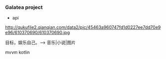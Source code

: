 ### Galatea project

- api

http://qukufile2.qianqian.com/data2/pic/45463a960747fd1d0227ee7dd70e9e96/610370690/610370690.jpg

目标，娱乐自己。--> 音乐|小说|图片

mvvm
kotlin
